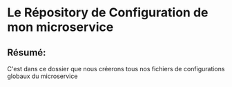 # Le Répository de Configuration de mon microservice

## Résumé:
C'est dans ce dossier que nous créerons tous nos fichiers de configurations globaux du microservice